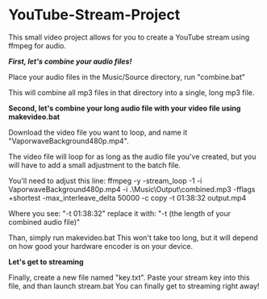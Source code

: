 ﻿# YouTube-Stream-Project

This small video project allows for you to create a YouTube stream using ffmpeg for audio.

***First, let's combine your audio files!***

Place your audio files in the Music/Source directory, run "combine.bat"

This will combine all mp3 files in that directory into a single, long mp3 file.

**Second, let's combine your long audio file with your video file using makevideo.bat**

Download the video file you want to loop, and name it "VaporwaveBackground480p.mp4".

The video file will loop for as long as the audio file you've created, but you will have to add a small adjustment to the batch file.

You'll need to adjust this line:
ffmpeg -y -stream_loop -1 -i VaporwaveBackground480p.mp4 -i .\Music\Output\combined.mp3 -fflags +shortest -max_interleave_delta 50000 -c copy -t 01:38:32 output.mp4

Where you see:
"-t 01:38:32"
replace it with:
"-t (the length of your combined audio file)"

Than, simply run makevideo.bat
This won't take too long, but it will depend on how good your hardware encoder is on your device.

**Let's get to streaming**

Finally, create a new file named "key.txt". Paste your stream key into this file, and than launch stream.bat
You can finally get to streaming right away!
